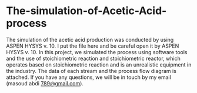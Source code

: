 #  The-simulation-of-Acetic-Acid-process
The simulation of the acetic acid production was conducted by using ASPEN HYSYS v. 10.
I put the file here and be careful open it by ASPEN HYSYS v. 10.
In this project, we simulated the process using software tools and the use of stoichiometric reaction and stoichiometric reactor, which operates based on stoichiometric reaction and is an unrealistic equipment in the industry.
The data of each stream and the process flow diagram is attached.
If you have any questions, we will be in touch by my email (masoud abdi 789@gmail.com).
